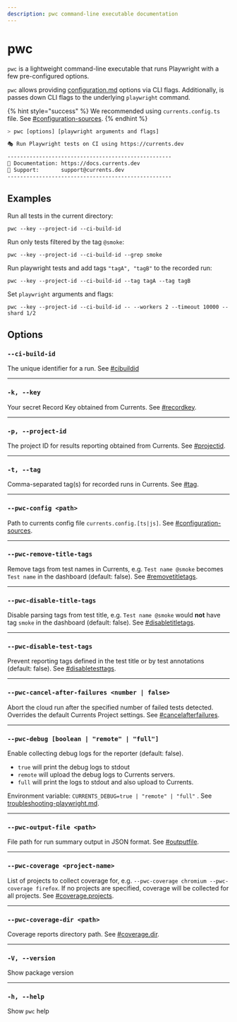 ```yaml
---
description: pwc command-line executable documentation
---
```


# pwc

`pwc` is a lightweight command-line executable that runs Playwright with a few pre-configured options.&#x20;

`pwc` allows providing [configuration.md](configuration.md "mention") options via CLI flags. Additionally, is passes down CLI flags to the underlying `playwright` command.&#x20;

{% hint style="success" %}
We recommended using `currents.config.ts` file. See [#configuration-sources](configuration.md#configuration-sources "mention").
{% endhint %}

```bash
> pwc [options] [playwright arguments and flags]

🎭 Run Playwright tests on CI using https://currents.dev

----------------------------------------------------
📖 Documentation: https://docs.currents.dev
🤙 Support:       support@currents.dev
----------------------------------------------------
```



## **Examples**

Run all tests in the current directory:

```
pwc --key --project-id --ci-build-id
```

Run only tests filtered by the tag `@smoke`:

```
pwc --key --project-id --ci-build-id --grep smoke
```

Run playwright tests and add tags `"tagA", "tagB"` to the recorded run:

```
pwc --key --project-id --ci-build-id --tag tagA --tag tagB
```

Set `playwright` arguments and flags:

```
pwc --key --project-id --ci-build-id -- --workers 2 --timeout 10000 --shard 1/2
```



## **Options**

### **`--ci-build-id`**&#x20;

The unique identifier for a run. See [#cibuildid](configuration.md#cibuildid "mention")

***

### **`-k, --key`**&#x20;

Your secret Record Key obtained from Currents. See [#recordkey](configuration.md#recordkey "mention").

***

### **`-p, --project-id`**&#x20;

The project ID for results reporting obtained from Currents. See [#projectid](configuration.md#projectid "mention").

***

### **`-t, --tag`**&#x20;

Comma-separated tag(s) for recorded runs in Currents. See [#tag](configuration.md#tag "mention").

***

### **`--pwc-config <path>`**&#x20;

Path to currents config file `currents.config.[ts|js]`. See [#configuration-sources](configuration.md#configuration-sources "mention").

***

### **`--pwc-remove-title-tags`**&#x20;

Remove tags from test names in Currents, e.g. `Test name @smoke` becomes `Test name` in the dashboard (default: false). See [#removetitletags](configuration.md#removetitletags "mention").

***

### **`--pwc-disable-title-tags`**&#x20;

Disable parsing tags from test title, e.g. `Test name @smoke` would **not** have tag  `smoke` in the dashboard (default: false).  See [#disabletitletags](configuration.md#disabletitletags "mention").

***

### **`--pwc-disable-test-tags`**&#x20;

Prevent reporting tags defined in the test title or by test annotations (default: false).  See [#disabletesttags](configuration.md#disabletesttags "mention").

***

### **`--pwc-cancel-after-failures <number | false>`**

Abort the cloud run after the specified number of failed tests detected. Overrides the default Currents Project settings. See [#cancelafterfailures](configuration.md#cancelafterfailures "mention").

***

### **`--pwc-debug [boolean | "remote" | "full"]`**

Enable collecting debug logs for the reporter (default: false).&#x20;

* `true` will print the debug logs to stdout
* `remote` will upload the debug logs to Currents servers.
* `full` will print the logs to stdout and also upload to Currents.

Environment variable: `CURRENTS_DEBUG=true | "remote" | "full"` . See [troubleshooting-playwright.md](../../../getting-started/playwright/troubleshooting-playwright.md "mention").

***

### **`--pwc-output-file <path>`**

File path for run summary output in JSON format. See [#outputfile](configuration.md#outputfile "mention").

***

### **`--pwc-coverage <project-name>`**

List of projects to collect coverage for, e.g. `--pwc-coverage chromium --pwc-coverage firefox`. If no projects are specified, coverage will be collected for all projects. See [#coverage.projects](configuration.md#coverage.projects "mention").

***

### **`--pwc-coverage-dir <path>`**

Coverage reports directory path. See [#coverage.dir](configuration.md#coverage.dir "mention").&#x20;

***

### **`-V, --version`**&#x20;

Show package version

***

### **`-h, --help`**&#x20;

Show `pwc` help
